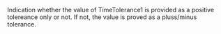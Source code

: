 ﻿Indication whether the value of  TimeTolerance1 is provided as a positive tolereance only  or not. If not, the value is proved as a pluss/minus tolerance.
